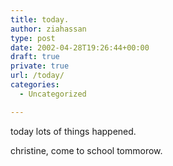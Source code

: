 ```yaml
---
title: today.
author: ziahassan
type: post
date: 2002-04-28T19:26:44+00:00
draft: true
private: true
url: /today/
categories:
  - Uncategorized

---
```

today lots of things happened.

christine, come to school tommorow.